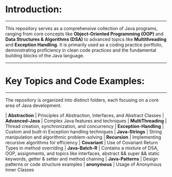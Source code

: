 # Introduction:
---------------

This repository serves as a comprehensive collection of Java programs, ranging from core concepts like **Object-Oriented Programming (OOP)** and **Data Structures & Algorithms (DSA)** to advanced topics like **Multithreading** and **Exception Handling**.
It is primarily used as a coding practice portfolio, demonstrating proficiency in clean code practices and the fundamental building blocks of the Java language.

______________________________________________________________________________________________________________________________________________________________________________________________________________________________________________________________

# Key Topics and Code Examples:
-------------------------------

The repository is organized into distinct folders, each focusing on a core area of Java development.

| **Abstraction** | Principles of Abstraction, Interfaces, and Abstract Classes 
| **Advanced-Java** | Complex Java features and techniques 
| **MultiThreading** | Thread creation, synchronization, and concurrency 
| **Exception-Handling** | Custom and built-in Exception handling techniques 
| **Java-Strings** | String manipulation and algorithmic problem-solving 
| **Recursion** | Implementing recursive algorithms for efficiency
| **Covariant** | Use of Covariant Return Types in method overriding
| **Java-Batch-R** | Contains a mixture of DSA, OOP, assignments, and topics like interfaces, abstract && super && static keywords, getter & setter and method chaining
| **Java-Patterns** | Design patterns or code structure examples
| **anonymous** | Usage of Anonymous Inner Classes
